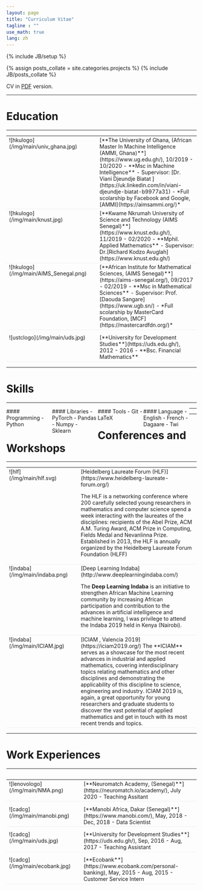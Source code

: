 ```yaml
---
layout: page
title: "Curriculum Vitae"
tagline : ""
use_math: true
lang: zh
---
```

{% include JB/setup %}

<!-- <div class="page-header">
  <div class="pull-right">
    {% include contact_icons %}
  </div>
</div> -->

{% assign posts_collate = site.categories.projects %}
{% include JB/posts_collate %}

CV in [PDF](/archive/KanubalaDeborahD_CV.pdf) version.

---

# Education
---
<table style="width:100%">
<col width="9%">
<col width="20">
<col >

<tr style="border-bottom:1pt solid #eee">
<td markdown="1">
![hkulogo](/img/main/univ_ghana.jpg)
</td>
<td></td>
<td markdown="1">
[**The University of Ghana, (African Master In Machine Intelligence (AMMI, Ghana)**](https://www.ug.edu.gh/), 10/2019 - 10/2020 
- **Msc in Machine Intelligence**
- Supervisor: [Dr. Viani Djeundje Biatat ](https://uk.linkedin.com/in/viani-djeundje-biatat-b9977a31)
- *Full scolarship by Facebook and Google, [AMMI](https://aimsammi.org/)*
</td> 
</tr>

<tr style="border-bottom:1pt solid #eee">
<td markdown="1">
![hkulogo](/img/main/knust.jpg)
</td>
<td></td>
<td markdown="1">
[**Kwame Nkrumah University of Science and Technology (AIMS Senegal)**](https://www.knust.edu.gh/), 11/2019 - 02/2020
- **Mphil. Applied Mathematics**
- Supervisor: Dr.[Richard Kodzo Avuglah](https://www.knust.edu.gh/)
</td> 
</tr>


<tr style="border-bottom:1pt solid #eee">
<td markdown="1">
![hkulogo](/img/main/AIMS_Senegal.png)
</td>
<td></td>
<td markdown="1">
[**African Institute for Mathematical Sciences, (AIMS Senegal)**](https://aims-senegal.org/), 09/2017 - 02/2019 
- **Msc in Mathematical Sciences**
- Supervisor: Prof. [Daouda Sangare](https://www.ugb.sn/)
- *Full scolarship by MasterCard Foundation, [MCF](https://mastercardfdn.org/)*
</td> 
</tr>

<tr height="10"/>
<tr style="border-bottom:1pt solid #eee">
<td markdown="1">
![ustclogo](/img/main/uds.jpg)
</td>
<td></td>
<td markdown="1">
[**University for Development Studies**](https://uds.edu.gh/), 2012 - 2016
- **Bsc. Financial Mathematics**
</td> 
</tr>


</table>

---

# Skills
---
<div class="container">
<div class="leftpane1" markdown="1">
#### Programming
- Python
</div>
  
<div class="leftpane1" markdown="1">
#### Libraries
- PyTorch
- Pandas
- Numpy
- Sklearn
</div>
  
<div class="leftpane1" markdown="1">
#### Tools
- Git 
- LaTeX
</div>

<div class="leftpane1" markdown="1">
#### Language
- English
- French
- Dagaare
- Twi
</div>
</div>

---

---

# Conferences and Workshops 
---
<table style="width:100%">
<col width="17%">
<col width="20">
<col >

<tr style="border-bottom:1pt solid #eee">
<td markdown="1">
![hlf](/img/main/hlf.svg)
</td>
<td></td>
<td markdown="1">
[Heidelberg Laureate Forum (HLF)](https://www.heidelberg-laureate-forum.org/)

The HLF is a networking conference where 200 carefully selected young researchers in mathematics and computer science spend a week interacting with the laureates of the disciplines: recipients of the Abel Prize, ACM A.M. Turing Award, ACM Prize in Computing, Fields Medal and Nevanlinna Prize. Established in 2013, the HLF is annually organized by the Heidelberg Laureate Forum Foundation (HLFF)
</td> 
</tr>

<tr style="border-bottom:1pt solid #eee">
<td markdown="1">
![indaba](/img/main/indaba.png)
</td>
<td></td>
<td markdown="1">
[Deep Learning Indaba](http://www.deeplearningindaba.com/)

The **Deep Learning Indaba** is an initiative to strengthen African Machine Learning community by increasing African participation and contribution to the advances in artificial intelligence and machine learning, I was privilege to attend the Indaba 2019 held in Kenya (Nairobi).
</td> 
</tr>

<tr style="border-bottom:1pt solid #eee">
<td markdown="1">
![indaba](/img/main/ICIAM.jpg)
</td>
<td></td>
<td markdown="1">
[ICIAM , Valencia 2019](https://iciam2019.org/)
 The **ICIAM** serves as a showcase for the most recent advances in industrial and applied mathematics, covering interdisciplinary topics relating mathematics and other disciplines and demonstrating the applicability of this discipline to science, engineering and industry. ICIAM 2019 is, again, a great opportunity for young researchers and graduate students to discover the vast potential of applied mathematics and get in touch with its most recent trends and topics.
</td> 
</tr>

</table>

---

# Work Experiences
---
<table style="width:100%">
<col width="17%">
<col width="20">
<col >

<table style="width:100%">
<col width="17%">
<col width="20">
<col >
<tr style="border-bottom:1pt solid #eee">
<td markdown="1">
![lenovologo](/img/main/NMA.png)
</td>
<td></td>
<td markdown="1">
[**Neuromatch Academy, (Senegal)**](https://neuromatch.io/academy/), July 2020
- Teaching Assitant
</td> 
</tr>

<tr height="10"/>
<tr style="border-bottom:1pt solid #eee">
<td markdown="1">
![cadcg](/img/main/manobi.png)
</td>
<td></td>
<td markdown="1">
[**Manobi Africa, Dakar (Senegal)**](https://www.manobi.com/), May, 2018 - Dec, 2018
- Data Scientist
</td> 
</tr>

<tr height="10"/>
<tr style="border-bottom:1pt solid #eee">
<td markdown="1">
![cadcg](/img/main/uds.jpg)
</td>
<td></td>
<td markdown="1">
[**University for Development Studies**](https://uds.edu.gh/), Sep, 2016 - Aug, 2017
- Teaching Assistant
</td> 
</tr>

<tr height="10"/>
<tr style="border-bottom:1pt solid #eee">
<td markdown="1">
![cadcg](/img/main/ecobank.jpg)
</td>
<td></td>
<td markdown="1">
[**Ecobank**](https://www.ecobank.com/personal-banking), May, 2015 - Aug, 2015
- Customer Service Intern
</td> 
</tr>

</table>

<style type="text/css">
td {
    border: 0.5px;
    vertical-align: top;
    text-align: left;
}

.container {
  width: 100%;
  height: 100%;
}

.leftpane1 {
    width: 24%;
    height: 100%;
    float: left;
    border-collapse: collapse;
}

.leftpane2 {
    width: 8%;
    height: 100%;
    margin: 8px;
  	float: left;
    border-collapse: collapse;
}

.leftpane3 {
    width: 86%;
    height: 100%;
  	float: left;
    border-collapse: collapse;
}

.leftpane4 {
    width: 15%;
    height: 100%;
    margin: 8px;
  	float: left;
    border-collapse: collapse;
}

.leftpane5 {
    width: 80%;
    height: 100%;
  	float: left;
    border-collapse: collapse;
}

.rightpane {
  width: 33%;
  height: 100%;
  float: right;
  background-color: yellow;
  border-collapse: collapse;
}
</style>